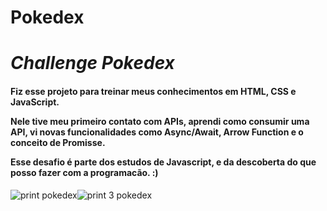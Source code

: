 # Pokedex
<h1><i>Challenge Pokedex</h1></i>

<h4> Fiz esse projeto para treinar meus conhecimentos em HTML, CSS e JavaScript.

Nele tive meu primeiro contato com APIs, aprendi como consumir uma API, vi novas funcionalidades como Async/Await, Arrow Function e o conceito de Promisse.

Esse desafio é parte dos estudos de Javascript, e da descoberta do que posso fazer com a programacão. :) </h4>


![print pokedex](https://user-images.githubusercontent.com/87990551/181398177-0ca48bd5-37df-4324-9239-28a43392ca8c.png)![print 3 pokedex](https://user-images.githubusercontent.com/87990551/181399081-d59a1c17-68d4-45f4-9291-f41d14951d1e.png)
